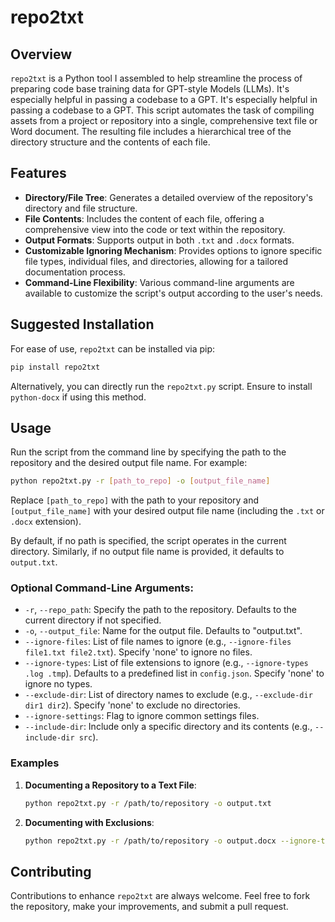# repo2txt

## Overview
`repo2txt` is a Python tool I assembled to help streamline the process of preparing code base training data for GPT-style Models (LLMs). It's especially helpful in passing a codebase to a GPT. It's especially helpful in passing a codebase to a GPT. This script automates the task of compiling assets from a project or repository into a single, comprehensive text file or Word document. The resulting file includes a hierarchical tree of the directory structure and the contents of each file.

## Features
- **Directory/File Tree**: Generates a detailed overview of the repository's directory and file structure.
- **File Contents**: Includes the content of each file, offering a comprehensive view into the code or text within the repository.
- **Output Formats**: Supports output in both `.txt` and `.docx` formats.
- **Customizable Ignoring Mechanism**: Provides options to ignore specific file types, individual files, and directories, allowing for a tailored documentation process.
- **Command-Line Flexibility**: Various command-line arguments are available to customize the script's output according to the user's needs.

## Suggested Installation
For ease of use, `repo2txt` can be installed via pip:

```bash
pip install repo2txt
```

Alternatively, you can directly run the `repo2txt.py` script. Ensure to install `python-docx` if using this method.

## Usage

Run the script from the command line by specifying the path to the repository and the desired output file name. For example:

```bash
python repo2txt.py -r [path_to_repo] -o [output_file_name]
```

Replace `[path_to_repo]` with the path to your repository and `[output_file_name]` with your desired output file name (including the `.txt` or `.docx` extension).

By default, if no path is specified, the script operates in the current directory. Similarly, if no output file name is provided, it defaults to `output.txt`.

### Optional Command-Line Arguments:

- `-r`, `--repo_path`: Specify the path to the repository. Defaults to the current directory if not specified.
- `-o`, `--output_file`: Name for the output file. Defaults to "output.txt".
- `--ignore-files`: List of file names to ignore (e.g., `--ignore-files file1.txt file2.txt`). Specify 'none' to ignore no files.
- `--ignore-types`: List of file extensions to ignore (e.g., `--ignore-types .log .tmp`). Defaults to a predefined list in `config.json`. Specify 'none' to ignore no types.
- `--exclude-dir`: List of directory names to exclude (e.g., `--exclude-dir dir1 dir2`). Specify 'none' to exclude no directories.
- `--ignore-settings`: Flag to ignore common settings files.
- `--include-dir`: Include only a specific directory and its contents (e.g., `--include-dir src`).

### Examples

1. **Documenting a Repository to a Text File**:
   ```bash
   python repo2txt.py -r /path/to/repository -o output.txt
   ```

2. **Documenting with Exclusions**:
   ```bash
   python repo2txt.py -r /path/to/repository -o output.docx --ignore-types .log .tmp --exclude-dir tests
   ```

## Contributing
Contributions to enhance `repo2txt` are always welcome. Feel free to fork the repository, make your improvements, and submit a pull request.
